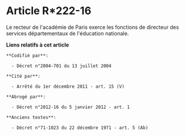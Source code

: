 # Article R*222-16

Le recteur de l'académie de Paris exerce les fonctions de directeur des services départementaux de l'éducation nationale.

**Liens relatifs à cet article**

	**Codifié par**:

	  - Décret n°2004-701 du 13 juillet 2004

	**Cité par**:

	  - Arrêté du 1er décembre 2011 - art. 15 (V)

	**Abrogé par**:

	  - Décret n°2012-16 du 5 janvier 2012 - art. 1

	**Anciens textes**:

	  - Décret n°71-1023 du 22 décembre 1971 - art. 5 (Ab)
